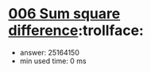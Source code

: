 [006 Sum square difference](http://projecteuler.net/problem=6):trollface:
========================

- answer: 25164150 
- min used time: 0 ms

